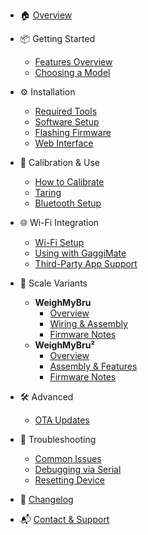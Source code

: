 <!-- docs/_sidebar.md -->

- 🏠 [Overview](/README.md)
- 📦 Getting Started
  - [Features Overview](/getting-started/features.md)
  - [Choosing a Model](/getting-started/choose-model.md)

- ⚙️ Installation
  - [Required Tools](/installation/tools.md)
  - [Software Setup](/installation/software-setup.md)
  - [Flashing Firmware](/installation/flashing.md)
  - [Web Interface](/installation/web-ui.md)

- 📐 Calibration & Use
  - [How to Calibrate](/usage/calibration.md)
  - [Taring](/usage/taring.md)
  - [Bluetooth Setup](/usage/bluetooth.md)

- 🌐 Wi-Fi Integration
  - [Wi-Fi Setup](/integration/wifi.md)
  - [Using with GaggiMate](/integration/gaggimate.md)
  - [Third-Party App Support](/integration/3rd-party.md)

- 🧪 Scale Variants
  - **WeighMyBru**
    - [Overview](/variants/mini/overview.md)
    - [Wiring & Assembly](/variants/mini/wiring.md)
    - [Firmware Notes](/variants/mini/firmware.md)
  - **WeighMyBru²**
    - [Overview](/variants/v2/overview.md)
    - [Assembly & Features](/variants/v2/assembly.md)
    - [Firmware Notes](/variants/v2/firmware.md)

- 🛠 Advanced
  - [OTA Updates](/advanced/ota.md)

- 🧰 Troubleshooting
  - [Common Issues](/troubleshooting/issues.md)
  - [Debugging via Serial](/troubleshooting/serial.md)
  - [Resetting Device](/troubleshooting/reset.md)

- 📄 [Changelog](/changelog.md)
- 📬 [Contact & Support](/contact.md)